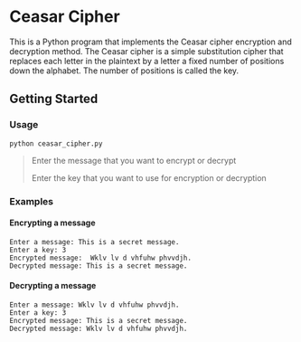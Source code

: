 # Ceasar Cipher

This is a Python program that implements the Ceasar cipher encryption and decryption method. The Ceasar cipher is a simple substitution cipher that replaces each letter in the plaintext by a letter a fixed number of positions down the alphabet. The number of positions is called the key.

## Getting Started

### Usage

`python ceasar_cipher.py` 

> Enter the message that you want to encrypt or decrypt
> 
> Enter the key that you want to use for encryption or decryption

### Examples

#### Encrypting a message
```
Enter a message: This is a secret message.
Enter a key: 3
Encrypted message:  Wklv lv d vhfuhw phvvdjh.
Decrypted message: This is a secret message.
```

#### Decrypting a message
```
Enter a message: Wklv lv d vhfuhw phvvdjh.
Enter a key: 3
Encrypted message: This is a secret message.
Decrypted message: Wklv lv d vhfuhw phvvdjh.
```
